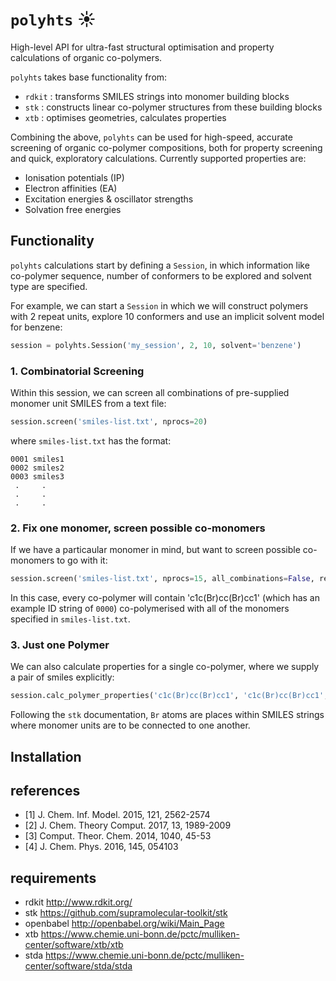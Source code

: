 
# `polyhts` :sunny:
High-level API for ultra-fast structural optimisation and property calculations of organic co-polymers.

`polyhts` takes base functionality from:

* `rdkit` : transforms SMILES strings into monomer building blocks 
* `stk` : constructs linear co-polymer structures from these building blocks
* `xtb` : optimises geometries, calculates properties

Combining the above, `polyhts` can be used for high-speed, accurate screening of organic co-polymer compositions, both for property
screening and quick, exploratory calculations. Currently supported properties are:

* Ionisation potentials (IP)
* Electron affinities (EA)
* Excitation energies & oscillator strengths
* Solvation free energies

## Functionality
`polyhts` calculations start by defining a `Session`, in which information like co-polymer sequence, number of conformers to be
explored and solvent type are specified. 

For example, we can start a `Session` in which we will construct polymers with 2 repeat units, explore 10 conformers and use an implicit solvent model for benzene:
```python
session = polyhts.Session('my_session', 2, 10, solvent='benzene')  
```

### 1. Combinatorial Screening
Within this session, we can screen all combinations of pre-supplied monomer unit SMILES from a text file:
```python
session.screen('smiles-list.txt', nprocs=20)      
```
where `smiles-list.txt` has the format:
```
0001 smiles1
0002 smiles2
0003 smiles3
 .     .
 .     . 
 .     .
```

### 2. Fix one monomer, screen possible co-monomers
If we have a particaular monomer in mind, but want to screen possible co-monomers to go with it:
```python
session.screen('smiles-list.txt', nprocs=15, all_combinations=False, reference_monomer=['0000', 'c1c(Br)cc(Br)cc1'])
```
In this case, every co-polymer will contain 'c1c(Br)cc(Br)cc1' (which has an example ID string of `0000`) co-polymerised with all of the monomers specified in `smiles-list.txt`.

### 3. Just one Polymer
We can also calculate properties for a single co-polymer, where we supply a pair of smiles explicitly:

```python
session.calc_polymer_properties('c1c(Br)cc(Br)cc1', 'c1c(Br)cc(Br)cc1', 'polymer-name')  
```
Following the `stk` documentation, `Br` atoms are places within SMILES strings where monomer units are to be connected to one another.

## Installation

## references
* [1] J. Chem. Inf. Model. 2015, 121, 2562-2574 
* [2] J. Chem. Theory Comput. 2017, 13, 1989-2009
* [3] Comput. Theor. Chem. 2014, 1040, 45-53 
* [4] J. Chem. Phys. 2016, 145, 054103

## requirements
* rdkit     http://www.rdkit.org/
* stk       https://github.com/supramolecular-toolkit/stk
* openbabel http://openbabel.org/wiki/Main_Page
* xtb       https://www.chemie.uni-bonn.de/pctc/mulliken-center/software/xtb/xtb
* stda      https://www.chemie.uni-bonn.de/pctc/mulliken-center/software/stda/stda
